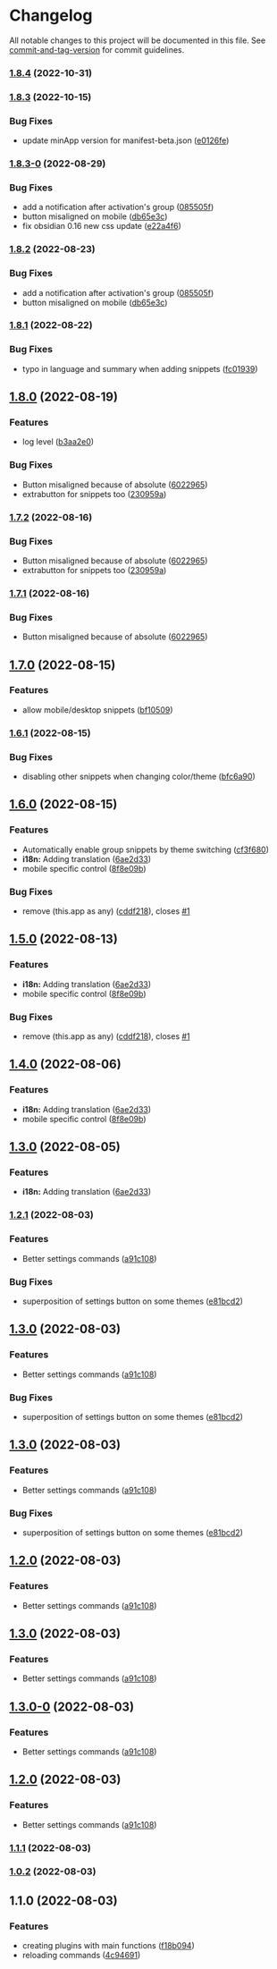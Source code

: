 # Changelog

All notable changes to this project will be documented in this file. See [commit-and-tag-version](https://github.com/absolute-version/commit-and-tag-version) for commit guidelines.

### [1.8.4](https://github.com/Lisandra-dev/obsidian-group-snippets/compare/1.8.3...1.8.4) (2022-10-31)

### [1.8.3](https://github.com/Lisandra-dev/obsidian-group-snippets/compare/1.8.3-0...1.8.3) (2022-10-15)


### Bug Fixes

* update minApp version for manifest-beta.json ([e0126fe](https://github.com/Lisandra-dev/obsidian-group-snippets/commit/e0126fe1c96d363e7d0e0407fb1fafac831bc3f3))

### [1.8.3-0](https://github.com/Mara-Li/obsidian-group-snippets/compare/1.8.1...1.8.3-0) (2022-08-29)


### Bug Fixes

* add a notification after activation's group ([085505f](https://github.com/Mara-Li/obsidian-group-snippets/commit/085505fe30f761cf171971cb7e169af0d53847eb))
* button misaligned on mobile ([db65e3c](https://github.com/Mara-Li/obsidian-group-snippets/commit/db65e3c13f7591ab9fe375a8c0d0f09d2bee4876))
* fix obsidian 0.16 new css update ([e22a4f6](https://github.com/Mara-Li/obsidian-group-snippets/commit/e22a4f6c2bdbb1ea6ea543d9a1017409d091a20c))

### [1.8.2](https://github.com/Mara-Li/obsidian-group-snippets/compare/1.8.1...1.8.2) (2022-08-23)


### Bug Fixes

* add a notification after activation's group ([085505f](https://github.com/Mara-Li/obsidian-group-snippets/commit/085505fe30f761cf171971cb7e169af0d53847eb))
* button misaligned on mobile ([db65e3c](https://github.com/Mara-Li/obsidian-group-snippets/commit/db65e3c13f7591ab9fe375a8c0d0f09d2bee4876))

### [1.8.1](https://github.com/Mara-Li/obsidian-group-snippets/compare/1.8.0...1.8.1) (2022-08-22)


### Bug Fixes

* typo in language and summary when adding snippets ([fc01939](https://github.com/Mara-Li/obsidian-group-snippets/commit/fc01939e96cc9a5096a98bc0139fab54597c3c04))

## [1.8.0](https://github.com/Mara-Li/obsidian-group-snippets/compare/1.7.0...1.8.0) (2022-08-19)


### Features

* log level ([b3aa2e0](https://github.com/Mara-Li/obsidian-group-snippets/commit/b3aa2e0ae7ff0ecca3e60a1d6141e60029c2ebf9))


### Bug Fixes

* Button misaligned because of absolute ([6022965](https://github.com/Mara-Li/obsidian-group-snippets/commit/6022965a57e17bffb951d9745479a6071fbd4c45))
* extrabutton for snippets too ([230959a](https://github.com/Mara-Li/obsidian-group-snippets/commit/230959accb4ebe0f8e5e4aecf079e3016d04dde7))

### [1.7.2](https://github.com/Mara-Li/obsidian-group-snippets/compare/1.7.0...1.7.2) (2022-08-16)


### Bug Fixes

* Button misaligned because of absolute ([6022965](https://github.com/Mara-Li/obsidian-group-snippets/commit/6022965a57e17bffb951d9745479a6071fbd4c45))
* extrabutton for snippets too ([230959a](https://github.com/Mara-Li/obsidian-group-snippets/commit/230959accb4ebe0f8e5e4aecf079e3016d04dde7))

### [1.7.1](https://github.com/Mara-Li/obsidian-group-snippets/compare/1.7.0...1.7.1) (2022-08-16)


### Bug Fixes

* Button misaligned because of absolute ([6022965](https://github.com/Mara-Li/obsidian-group-snippets/commit/6022965a57e17bffb951d9745479a6071fbd4c45))

## [1.7.0](https://github.com/Mara-Li/obsidian-group-snippets/compare/1.6.1...1.7.0) (2022-08-15)


### Features

* allow mobile/desktop snippets ([bf10509](https://github.com/Mara-Li/obsidian-group-snippets/commit/bf10509b8114e52d21606b111d4320c82d00b6e8))

### [1.6.1](https://github.com/Mara-Li/obsidian-group-snippets/compare/1.6.0...1.6.1) (2022-08-15)


### Bug Fixes

* disabling other snippets when changing color/theme ([bfc6a90](https://github.com/Mara-Li/obsidian-group-snippets/commit/bfc6a906900c9e5942bfa66ac4d7851bdcfcffab))

## [1.6.0](https://github.com/Mara-Li/obsidian-group-snippets/compare/1.2.1...1.6.0) (2022-08-15)


### Features

* Automatically enable group snippets by theme switching ([cf3f680](https://github.com/Mara-Li/obsidian-group-snippets/commit/cf3f680e523cfaa9adec55a358cdb4c7763054d7))
* **i18n:** Adding translation ([6ae2d33](https://github.com/Mara-Li/obsidian-group-snippets/commit/6ae2d3356ffe7cefee3f37b0a91ed327000fb634))
* mobile specific control ([8f8e09b](https://github.com/Mara-Li/obsidian-group-snippets/commit/8f8e09b8682d687ea306e9f05650d891b407ba3d))


### Bug Fixes

* remove (this.app as any) ([cddf218](https://github.com/Mara-Li/obsidian-group-snippets/commit/cddf21851fe4bc0e6d0cf2abe65c4b583e621c04)), closes [#1](https://github.com/Mara-Li/obsidian-group-snippets/issues/1)

## [1.5.0](https://github.com/Mara-Li/obsidian-group-snippets/compare/1.2.1...1.5.0) (2022-08-13)


### Features

* **i18n:** Adding translation ([6ae2d33](https://github.com/Mara-Li/obsidian-group-snippets/commit/6ae2d3356ffe7cefee3f37b0a91ed327000fb634))
* mobile specific control ([8f8e09b](https://github.com/Mara-Li/obsidian-group-snippets/commit/8f8e09b8682d687ea306e9f05650d891b407ba3d))


### Bug Fixes

* remove (this.app as any) ([cddf218](https://github.com/Mara-Li/obsidian-group-snippets/commit/cddf21851fe4bc0e6d0cf2abe65c4b583e621c04)), closes [#1](https://github.com/Mara-Li/obsidian-group-snippets/issues/1)

## [1.4.0](https://github.com/Mara-Li/obsidian-group-snippets/compare/1.2.1...1.4.0) (2022-08-06)


### Features

* **i18n:** Adding translation ([6ae2d33](https://github.com/Mara-Li/obsidian-group-snippets/commit/6ae2d3356ffe7cefee3f37b0a91ed327000fb634))
* mobile specific control ([8f8e09b](https://github.com/Mara-Li/obsidian-group-snippets/commit/8f8e09b8682d687ea306e9f05650d891b407ba3d))

## [1.3.0](https://github.com/Mara-Li/obsidian-group-snippets/compare/1.2.1...1.3.0) (2022-08-05)


### Features

* **i18n:** Adding translation ([6ae2d33](https://github.com/Mara-Li/obsidian-group-snippets/commit/6ae2d3356ffe7cefee3f37b0a91ed327000fb634))

### [1.2.1](https://github.com/Mara-Li/obsidian-group-snippets/compare/1.1.0...1.2.1) (2022-08-03)


### Features

* Better settings commands ([a91c108](https://github.com/Mara-Li/obsidian-group-snippets/commit/a91c10857baa2a88fc43015d47bc0c2fe9dc4381))


### Bug Fixes

* superposition of settings button on some themes ([e81bcd2](https://github.com/Mara-Li/obsidian-group-snippets/commit/e81bcd28c2c9f5559959e4787825892edf856153))

## [1.3.0](https://github.com/Mara-Li/obsidian-group-snippets/compare/1.1.0...1.3.0) (2022-08-03)


### Features

* Better settings commands ([a91c108](https://github.com/Mara-Li/obsidian-group-snippets/commit/a91c10857baa2a88fc43015d47bc0c2fe9dc4381))


### Bug Fixes

* superposition of settings button on some themes ([e81bcd2](https://github.com/Mara-Li/obsidian-group-snippets/commit/e81bcd28c2c9f5559959e4787825892edf856153))

## [1.3.0](https://github.com/Mara-Li/obsidian-group-snippets/compare/1.1.0...1.3.0) (2022-08-03)


### Features

* Better settings commands ([a91c108](https://github.com/Mara-Li/obsidian-group-snippets/commit/a91c10857baa2a88fc43015d47bc0c2fe9dc4381))


### Bug Fixes

* superposition of settings button on some themes ([e81bcd2](https://github.com/Mara-Li/obsidian-group-snippets/commit/e81bcd28c2c9f5559959e4787825892edf856153))

## [1.2.0](https://github.com/Mara-Li/obsidian-group-snippets/compare/1.1.0...1.2.0) (2022-08-03)


### Features

* Better settings commands ([a91c108](https://github.com/Mara-Li/obsidian-group-snippets/commit/a91c10857baa2a88fc43015d47bc0c2fe9dc4381))

## [1.3.0](https://github.com/Mara-Li/obsidian-group-snippets/compare/1.1.0...1.3.0) (2022-08-03)


### Features

* Better settings commands ([a91c108](https://github.com/Mara-Li/obsidian-group-snippets/commit/a91c10857baa2a88fc43015d47bc0c2fe9dc4381))

## [1.3.0-0](https://github.com/Mara-Li/obsidian-group-snippets/compare/1.1.0...1.3.0-0) (2022-08-03)


### Features

* Better settings commands ([a91c108](https://github.com/Mara-Li/obsidian-group-snippets/commit/a91c10857baa2a88fc43015d47bc0c2fe9dc4381))

## [1.2.0](https://github.com/Mara-Li/obsidian-group-snippets/compare/1.1.0...1.2.0) (2022-08-03)


### Features

* Better settings commands ([a91c108](https://github.com/Mara-Li/obsidian-group-snippets/commit/a91c10857baa2a88fc43015d47bc0c2fe9dc4381))

### [1.1.1](https://github.com/Mara-Li/obsidian-group-snippets/compare/1.1.0...1.1.1) (2022-08-03)

### [1.0.2](https://github.com/Mara-Li/obsidian-group-snippets/compare/1.1.0...1.0.2) (2022-08-03)

## 1.1.0 (2022-08-03)


### Features

* creating plugins with main functions ([f18b094](https://github.com/Mara-Li/obsidian-group-snippets/commit/f18b094151d4402531ea49bafd7d24817b157b2f))
* reloading commands ([4c94691](https://github.com/Mara-Li/obsidian-group-snippets/commit/4c9469154f5d8a2a76ee339bc43a46cbff6e00df))
